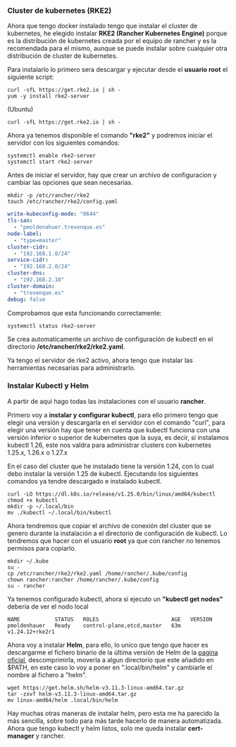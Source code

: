 ### **Cluster de kubernetes (RKE2)**
Ahora que tengo docker instalado tengo que instalar el cluster de kubernetes, he elegido instalar **RKE2 (Rancher Kubernetes Engine)** porque es la distribución de kubernetes creada por el equipo de rancher y es la recomendada para el mismo, aunque se puede instalar sobre cualquier otra distribución de cluster de kubernetes.

Para instalarlo lo primero sera descargar y ejecutar desde el **usuario root** el siguiente script:

```console
curl -sfL https://get.rke2.io | sh -
yum -y install rke2-server
```

(Ubuntu)

```console
curl -sfL https://get.rke2.io | sh -
```

Ahora ya tenemos disponible el comando **"rke2"** y podremos iniciar el servidor con los siguientes comandos:
```console
systemctl enable rke2-server
systemctl start rke2-server
```

Antes de iniciar el servidor, hay que crear un archivo de configuracion y cambiar las opciones que sean necesarias.

```console
mkdir -p /etc/rancher/rke2
touch /etc/rancher/rke2/config.yaml
```

```yaml
write-kubeconfig-mode: "0644"
tls-san:
  - "pmoldenahuer.trevenque.es"
node-label:
  - "type=master"
cluster-cidr:
  - "192.168.1.0/24"
service-cidr:
  - "192.168.2.0/24"
cluster-dns:
  - "192.168.2.10"
cluster-domain:
  - "trevenque.es"
debug: false
```

Comprobamos que esta funcionando correctamente:

```console
systemctl status rke2-server
```

Se crea automaticamente un archivo de configuración de kubectl en el directorio **/etc/rancher/rke2/rke2.yaml**.

Ya tengo el servidor de rke2 activo, ahora tengo que instalar las herramientas necesarias para administrarlo.

### **Instalar Kubectl y Helm**
A partir de aqui hago todas las instalaciones con el usuario **rancher**.

Primero voy a **instalar y configurar kubectl**, para ello primero tengo que elegir una versión y descargarla en el servidor con el comando "curl", para elegir una versión hay que tener en cuenta que kubectl funciona con una versión inferior o superior de kubernetes que la suya, es decir, si instalamos kubectl 1.26, este nos valdra para administrar clusters con kubernetes 1.25.x, 1.26.x o 1.27.x

En el caso del cluster que he instalado tiene la versión 1.24, con lo cual debo instalar la versión 1.25 de kubectl. Ejecutando los siguientes comandos ya tendre descargado e instalado kubectl.

```console
curl -LO https://dl.k8s.io/release/v1.25.0/bin/linux/amd64/kubectl
chmod +x kubectl
mkdir -p ~/.local/bin
mv ./kubectl ~/.local/bin/kubectl
```

Ahora tendremos que copiar el archivo de conexión del cluster que se genero durante la instalación a el directorio de configuración de kubectl. Lo tendremos que hacer con el usuario **root** ya que con rancher no tenemos permisos para copiarlo.

```console
mkdir ~/.kube
su -
cp /etc/rancher/rke2/rke2.yaml /home/rancher/.kube/config
chown rancher:rancher /home/rancher/.kube/config
su - rancher
```

Ya tenemos configurado kubectl, ahora si ejecuto un **"kubectl get nodes"** deberia de ver el nodo local

```console
NAME           STATUS   ROLES                       AGE   VERSION
pmoldenhauer   Ready    control-plane,etcd,master   63m   v1.24.12+rke2r1
```

Ahora voy a instalar **Helm**, para ello, lo unico que tengo que hacer es descargarme el fichero binario de la última versión de Helm de la [pagina oficial](https://github.com/helm/helm/releases), descomprimirla, moverla a algun directorio que este añadido en $PATH, en este caso lo voy a poner en ".local/bin/helm" y cambiarle el nombre al fichero a "helm".

```cosole
wget https://get.helm.sh/helm-v3.11.3-linux-amd64.tar.gz
tar -zxvf helm-v3.11.3-linux-amd64.tar.gz
mv linux-amd64/helm .local/bin/helm
```

Hay muchas otras maneras de instalar helm, pero esta me ha parecido la más sencilla, sobre todo para más tarde hacerlo de manera automatizada. Ahora que tengo kubectl y helm listos, solo me queda instalar **cert-manager** y rancher.